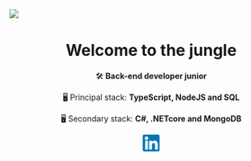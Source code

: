 <img src="https://media.giphy.com/media/5fkzHxGP920Ra/giphy.gif" align="left" width="400px">
<br>
<h1 align="center"> Welcome to the jungle </h1>

<p align="center"> 🛠️ <strong>Back-end developer junior</strong></p>

<p align="center"> 🖥️ Principal stack: <strong>TypeScript, NodeJS and SQL</strong></p>

<p align="center"> 🖥️ Secondary stack: <strong>C#, .NETcore and MongoDB</strong></p>

<p align="center">
<a href="https://www.linkedin.com/in/anderson-felix-a6b0221a6/" target="_blank"><img align="center" src="https://github.com/anderson-felix/image/blob/main/linkedin.png" alt="LinkedIn: Anderson Felix" width="30" heigth="20"/></a>

</p>

